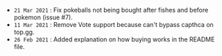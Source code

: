 - `21 Mar 2021` : Fix pokeballs not being bought after fishes and before pokemon (issue #7).
- `11 Mar 2021` : Remove Vote support because can't bypass capthca on top.gg.
- `26 Feb 2021` : Added explanation on how buying works in the README file.